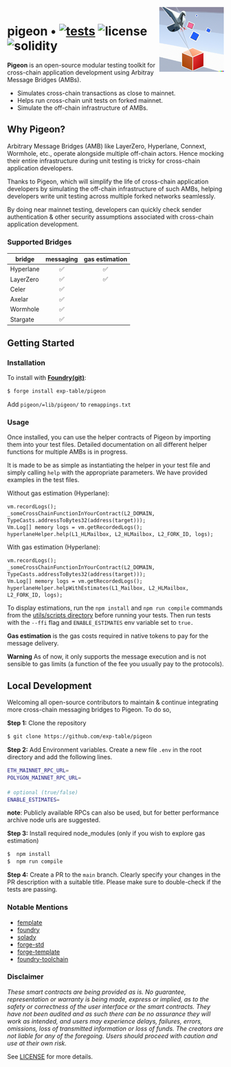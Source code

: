 <img align="right" width="150" height="150" top="100" src="./public/readme.png">

# pigeon • [![tests](https://github.com/exp-table/pigeon/actions/workflows/ci.yml/badge.svg?label=tests)](https://github.com/exp-table/pigeon/actions/workflows/ci.yml) ![license](https://img.shields.io/github/license/refcell/femplate?label=license) ![solidity](https://img.shields.io/badge/solidity-%5E0.8.21-lightgrey)

**Pigeon** is an open-source modular testing toolkit for cross-chain application development using Arbitray Message Bridges (AMBs).

- Simulates cross-chain transactions as close to mainnet.
- Helps run cross-chain unit tests on forked mainnet.
- Simulate the off-chain infrastructure of AMBs.

## Why Pigeon?
Arbitrary Message Bridges (AMB) like LayerZero, Hyperlane, Connext, Wormhole, etc., operate alongside multiple off-chain actors. Hence mocking their entire infrastructure during unit testing is tricky for cross-chain application developers. 

Thanks to Pigeon, which will simplify the life of cross-chain application developers by simulating the off-chain infrastructure of such AMBs, helping developers write unit testing across multiple forked networks seamlessly.

By doing near mainnet testing, developers can quickly check sender authentication & other security assumptions associated with cross-chain application development.

### Supported Bridges

| bridge | messaging | gas estimation |
| --------- | :----------: | :---------: |
| Hyperlane |      ✅      | ✅  |
| LayerZero |      ✅      | ✅  |
| Celer     |      ✅      |   |
| Axelar    |      ✅      |   |
| Wormhole    |      ✅      |   |
| Stargate  |      ✅      |   |

## Getting Started

### Installation

To install with [**Foundry(git)**](https://github.com/gakonst/foundry):

```sh
$ forge install exp-table/pigeon
```
Add `pigeon/=lib/pigeon/` to `remappings.txt`

### Usage

Once installed, you can use the helper contracts of Pigeon by importing them into your test files. Detailed documentation on all different helper functions for multiple AMBs is in progress.

It is made to be as simple as instantiating the helper in your test file and simply calling `help` with the appropriate parameters.
We have provided examples in the test files.

Without gas estimation (Hyperlane):

```solidity
vm.recordLogs();
_someCrossChainFunctionInYourContract(L2_DOMAIN, TypeCasts.addressToBytes32(address(target)));
Vm.Log[] memory logs = vm.getRecordedLogs();
hyperlaneHelper.help(L1_HLMailbox, L2_HLMailbox, L2_FORK_ID, logs);
```

With gas estimation (Hyperlane):

```solidity
vm.recordLogs();
_someCrossChainFunctionInYourContract(L2_DOMAIN, TypeCasts.addressToBytes32(address(target)));
Vm.Log[] memory logs = vm.getRecordedLogs();
hyperlaneHelper.helpWithEstimates(L1_Mailbox, L2_HLMailbox, L2_FORK_ID, logs);
```

To display estimations, run the `npm install` and `npm run compile` commands from the [utils/scripts directory](./utils/scripts) before running your tests. Then run tests with the `--ffi` flag and `ENABLE_ESTIMATES` env variable set to `true.`

**Gas estimation** is the gas costs required in native tokens to pay for the message delivery.

**Warning** As of now, it only supports the message execution and is not sensible to gas limits (a function of the fee you usually pay to the protocols).

## Local Development
Welcoming all open-source contributors to maintain & continue integrating more cross-chain messaging bridges to Pigeon. To do so,

**Step 1:** Clone the repository
```sh
$ git clone https://github.com/exp-table/pigeon
```

**Step 2:** Add Environment variables. Create a new file `.env` in the root directory and add the following lines.

```sh
ETH_MAINNET_RPC_URL=
POLYGON_MAINNET_RPC_URL=

# optional (true/false)
ENABLE_ESTIMATES=
```

**note**: Publicly available RPCs can also be used, but for better performance archive node urls are suggested.

**Step 3:** Install required node_modules (only if you wish to explore gas estimation)

```sh
$  npm install 
$  npm run compile
```

**Step 4:** Create a PR to the `main` branch. Clearly specify your changes in the PR description with a suitable title. Please make sure to double-check if the tests are passing.

### Notable Mentions

- [femplate](https://github.com/refcell/femplate)
- [foundry](https://github.com/foundry-rs/foundry)
- [solady](https://github.com/Vectorized/solady)
- [forge-std](https://github.com/brockelmore/forge-std)
- [forge-template](https://github.com/foundry-rs/forge-template)
- [foundry-toolchain](https://github.com/foundry-rs/foundry-toolchain)

### Disclaimer

_These smart contracts are being provided as is. No guarantee, representation or warranty is being made, express or implied, as to the safety or correctness of the user interface or the smart contracts. They have not been audited and as such there can be no assurance they will work as intended, and users may experience delays, failures, errors, omissions, loss of transmitted information or loss of funds. The creators are not liable for any of the foregoing. Users should proceed with caution and use at their own risk._

See [LICENSE](./LICENSE) for more details.
